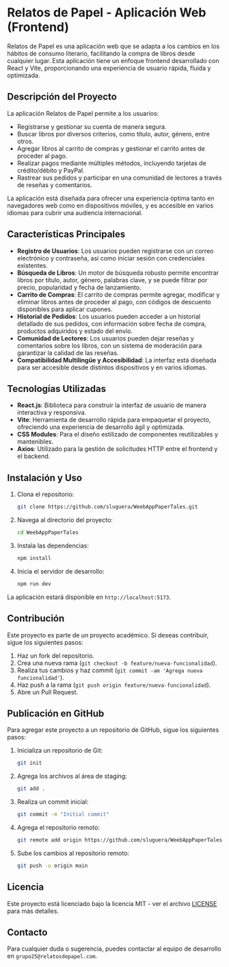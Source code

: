 # Relatos de Papel - Aplicación Web (Frontend)

Relatos de Papel es una aplicación web que se adapta a los cambios en los hábitos de consumo literario, facilitando la compra de libros desde cualquier lugar. Esta aplicación tiene un enfoque frontend desarrollado con React y Vite, proporcionando una experiencia de usuario rápida, fluida y optimizada.

## Descripción del Proyecto

La aplicación Relatos de Papel permite a los usuarios:

- Registrarse y gestionar su cuenta de manera segura.
- Buscar libros por diversos criterios, como título, autor, género, entre otros.
- Agregar libros al carrito de compras y gestionar el carrito antes de proceder al pago.
- Realizar pagos mediante múltiples métodos, incluyendo tarjetas de crédito/débito y PayPal.
- Rastrear sus pedidos y participar en una comunidad de lectores a través de reseñas y comentarios.

La aplicación está diseñada para ofrecer una experiencia óptima tanto en navegadores web como en dispositivos móviles, y es accesible en varios idiomas para cubrir una audiencia internacional.

## Características Principales

- **Registro de Usuarios**: Los usuarios pueden registrarse con un correo electrónico y contraseña, así como iniciar sesión con credenciales existentes.
- **Búsqueda de Libros**: Un motor de búsqueda robusto permite encontrar libros por título, autor, género, palabras clave, y se puede filtrar por precio, popularidad y fecha de lanzamiento.
- **Carrito de Compras**: El carrito de compras permite agregar, modificar y eliminar libros antes de proceder al pago, con códigos de descuento disponibles para aplicar cupones.
- **Historial de Pedidos**: Los usuarios pueden acceder a un historial detallado de sus pedidos, con información sobre fecha de compra, productos adquiridos y estado del envío.
- **Comunidad de Lectores**: Los usuarios pueden dejar reseñas y comentarios sobre los libros, con un sistema de moderación para garantizar la calidad de las reseñas.
- **Compatibilidad Multilingüe y Accesibilidad**: La interfaz está diseñada para ser accesible desde distintos dispositivos y en varios idiomas.

## Tecnologías Utilizadas

- **React.js**: Biblioteca para construir la interfaz de usuario de manera interactiva y responsiva.
- **Vite**: Herramienta de desarrollo rápida para empaquetar el proyecto, ofreciendo una experiencia de desarrollo ágil y optimizada.
- **CSS Modules**: Para el diseño estilizado de componentes reutilizables y mantenibles.
- **Axios**: Utilizado para la gestión de solicitudes HTTP entre el frontend y el backend.

## Instalación y Uso

1. Clona el repositorio:

   ```bash
   git clone https://github.com/sluguera/WeebAppPaperTales.git
   ```

2. Navega al directorio del proyecto:

   ```bash
   cd WeebAppPaperTales
   ```

3. Instala las dependencias:

   ```bash
   npm install
   ```

4. Inicia el servidor de desarrollo:

   ```bash
   npm run dev
   ```

La aplicación estará disponible en `http://localhost:5173`.

## Contribución

Este proyecto es parte de un proyecto académico. Si deseas contribuir, sigue los siguientes pasos:

1. Haz un fork del repositorio.
2. Crea una nueva rama (`git checkout -b feature/nueva-funcionalidad`).
3. Realiza tus cambios y haz commit (`git commit -am 'Agrega nueva funcionalidad'`).
4. Haz push a la rama (`git push origin feature/nueva-funcionalidad`).
5. Abre un Pull Request.

## Publicación en GitHub

Para agregar este proyecto a un repositorio de GitHub, sigue los siguientes pasos:

1. Inicializa un repositorio de Git:

   ```bash
   git init
   ```

2. Agrega los archivos al área de staging:

   ```bash
   git add .
   ```

3. Realiza un commit inicial:

   ```bash
   git commit -m "Initial commit"
   ```

4. Agrega el repositorio remoto:

   ```bash
   git remote add origin https://github.com/sluguera/WeebAppPaperTales.git
   ```

5. Sube los cambios al repositorio remoto:

   ```bash
   git push -u origin main
   ```

## Licencia

Este proyecto está licenciado bajo la licencia MIT - ver el archivo [LICENSE](LICENSE) para más detalles.

## Contacto

Para cualquier duda o sugerencia, puedes contactar al equipo de desarrollo en `grupo25@relatosdepapel.com`.

